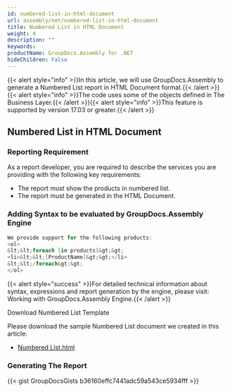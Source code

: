 ```yaml
---
id: numbered-list-in-html-document
url: assembly/net/numbered-list-in-html-document
title: Numbered List in HTML Document
weight: 4
description: ""
keywords: 
productName: GroupDocs.Assembly for .NET
hideChildren: False
---
```

{{< alert style="info" >}}In this article, we will use GroupDocs.Assembly to generate a Numbered List report in HTML Document format.{{< /alert >}}{{< alert style="info" >}}The code uses some of the objects defined in The Business Layer.{{< /alert >}}{{< alert style="info" >}}This feature is supported by version 17.03 or greater.{{< /alert >}}

## Numbered List in HTML Document

### Reporting Requirement

As a report developer, you are required to describe the services you are providing with the following key requirements:

*   The report must show the products in numbered list.
*   The report must be generated in the HTML Document.

### Adding Syntax to be evaluated by GroupDocs.Assembly Engine

```csharp
We provide support for the following products:
<ol>
&lt;&lt;foreach [in products]&gt;&gt;
<li>&lt;&lt;[ProductName]&gt;&gt;</li>
&lt;&lt;/foreach&gt;&gt;
</ol>

```

{{< alert style="success" >}}For detailed technical information about syntax, expressions and report generation by the engine, please visit: Working with GroupDocs.Assembly Engine.{{< /alert >}}

Download Numbered List Template

Please download the sample Numbered List document we created in this article:

*   [Numbered List.html](https://github.com/groupdocs-assembly/GroupDocs.Assembly-for-.NET/blob/master/Examples/Data/Source/HTML%20Templates/Numbered%20List.html?raw=true)

### Generating The Report

{{< gist GroupDocsGists b36160effc7441adc59a543ce5934fff >}}


